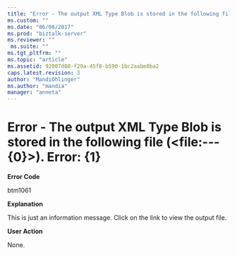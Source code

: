 ```yaml
---
title: "Error - The output XML Type Blob is stored in the following file (&lt;file:---{0}&gt;). Error: {1} | Microsoft Docs"
ms.custom: ""
ms.date: "06/08/2017"
ms.prod: "biztalk-server"
ms.reviewer: ""
 ms.suite: ""
ms.tgt_pltfrm: ""
ms.topic: "article"
ms.assetid: 92007d88-f29a-45f8-b590-1bc2aabe8ba2
caps.latest.revision: 3
author: "MandiOhlinger"
ms.author: "mandia"
manager: "anneta"
---
```

# Error - The output XML Type Blob is stored in the following file (&lt;file:---{0}&gt;). Error: {1}
**Error Code**  
  
 btm1061  
  
 **Explanation**  
  
 This is just an information message. Click on the link to view the output file.  
  
 **User Action**  
  
 None.